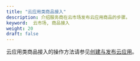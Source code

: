 ```yaml
---
title: "云应用类商品接入"
description: 介绍服务商在云市场发布云应用商品的步骤。
keyword:  云市场, 商品接入
weight: 20
draft: false
---
```


云应用类商品接入的操作方法请参见[创建与发布云应用](/appcenter/dev-platform/cluster-developer-guide/app/management/)。

